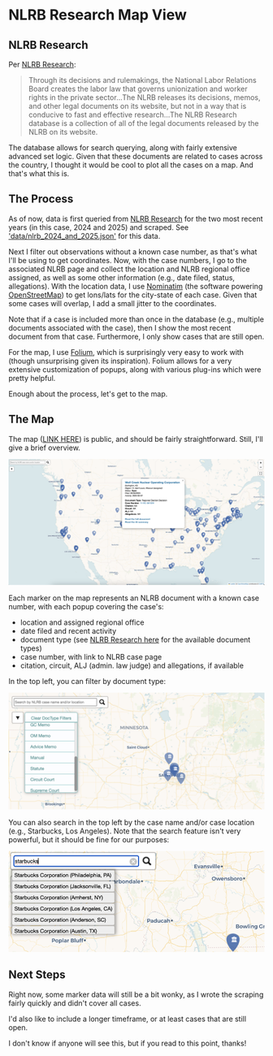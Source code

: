 # NLRB Research Map View

## NLRB Research

Per [NLRB Research](https://nlrbresearch.com/about):

> Through its decisions and rulemakings, the National Labor Relations Board creates the labor law that governs unionization and worker rights in the private sector...The NLRB releases its decisions, memos, and other legal documents on its website, but not in a way that is conducive to fast and effective research...The NLRB Research database is a collection of all of the legal documents released by the NLRB on its website.

The database allows for search querying, along with fairly extensive advanced set logic. Given that these documents are related to cases across the country, I thought it would be cool to plot all the cases on a map. And that's what this is.

## The Process

As of now, data is first queried from [NLRB Research](https://nlrbresearch.com/NLRB/NLRB_DB) for the two most recent years (in this case, 2024 and 2025) and scraped. See ['data/nlrb_2024_and_2025.json'](/data/nlrb_2024_and_2025.json) for this data.

Next I filter out observations without a known case number, as that's what I'll be using to get coordinates. Now, with the case numbers, I go to the associated NLRB page and collect the location and NLRB regional office assigned, as well as some other information (e.g., date filed, status, allegations). With the location data, I use [Nominatim](https://nominatim.org/) (the software powering [OpenStreetMap](https://www.openstreetmap.org/about)) to get lons/lats for the city-state of each case. Given that some cases will overlap, I add a small jitter to the coordinates. 

Note that if a case is included more than once in the database (e.g., multiple documents associated with the case), then I show the most recent document from that case. Furthermore, I only show cases that are still open.

For the map, I use [Folium](https://python-visualization.github.io/folium/latest/), which is surprisingly very easy to work with (though unsurprising given its inspiration). Folium allows for a very extensive customization of popups, along with various plug-ins which were pretty helpful.

Enough about the process, let's get to the map.

## The Map

The map ([LINK HERE](https://rhawrami.github.io/nlrb_loc/docs/NLRB_map.html)) is public, and should be fairly straightforward. Still, I'll give a brief overview.

![map_preview](img/nlrb_map.png)

Each marker on the map represents an NLRB document with a known case number, with each popup covering the case's:

- location and assigned regional office
- date filed and recent activity
- document type (see [NLRB Research here](https://nlrbresearch.com/instructions) for the available document types)
- case number, with link to NLRB case page
-  citation, circuit, ALJ (admin. law judge) and allegations, if available

In the top left, you can filter by document type: 

![filter_preview](img/map_filter.png)

You can also search in the top left by the case name and/or case location (e.g., Starbucks, Los Angeles). Note that the search feature isn't very powerful, but it should be fine for our purposes:

![search_preview](img/map_search.png)

## Next Steps

Right now, some marker data will still be a bit wonky, as I wrote the scraping fairly quickly and didn't cover all cases.

I'd also like to include a longer timeframe, or at least cases that are still open.

I don't know if anyone will see this, but if you read to this point, thanks!

